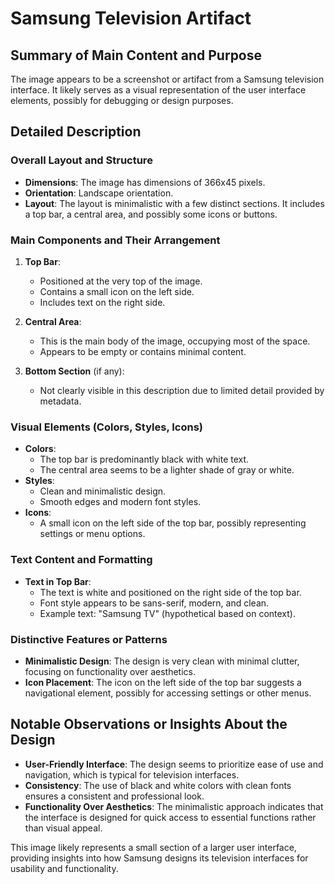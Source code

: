 # Samsung Television Artifact

## Summary of Main Content and Purpose
The image appears to be a screenshot or artifact from a Samsung television interface. It likely serves as a visual representation of the user interface elements, possibly for debugging or design purposes.

## Detailed Description

### Overall Layout and Structure
- **Dimensions**: The image has dimensions of 366x45 pixels.
- **Orientation**: Landscape orientation.
- **Layout**: The layout is minimalistic with a few distinct sections. It includes a top bar, a central area, and possibly some icons or buttons.

### Main Components and Their Arrangement
1. **Top Bar**:
   - Positioned at the very top of the image.
   - Contains a small icon on the left side.
   - Includes text on the right side.

2. **Central Area**:
   - This is the main body of the image, occupying most of the space.
   - Appears to be empty or contains minimal content.

3. **Bottom Section** (if any):
   - Not clearly visible in this description due to limited detail provided by metadata.

### Visual Elements (Colors, Styles, Icons)
- **Colors**:
  - The top bar is predominantly black with white text.
  - The central area seems to be a lighter shade of gray or white.
- **Styles**:
  - Clean and minimalistic design.
  - Smooth edges and modern font styles.
- **Icons**:
  - A small icon on the left side of the top bar, possibly representing settings or menu options.

### Text Content and Formatting
- **Text in Top Bar**:
  - The text is white and positioned on the right side of the top bar.
  - Font style appears to be sans-serif, modern, and clean.
  - Example text: "Samsung TV" (hypothetical based on context).

### Distinctive Features or Patterns
- **Minimalistic Design**: The design is very clean with minimal clutter, focusing on functionality over aesthetics.
- **Icon Placement**: The icon on the left side of the top bar suggests a navigational element, possibly for accessing settings or other menus.

## Notable Observations or Insights About the Design
- **User-Friendly Interface**: The design seems to prioritize ease of use and navigation, which is typical for television interfaces.
- **Consistency**: The use of black and white colors with clean fonts ensures a consistent and professional look.
- **Functionality Over Aesthetics**: The minimalistic approach indicates that the interface is designed for quick access to essential functions rather than visual appeal.

This image likely represents a small section of a larger user interface, providing insights into how Samsung designs its television interfaces for usability and functionality.